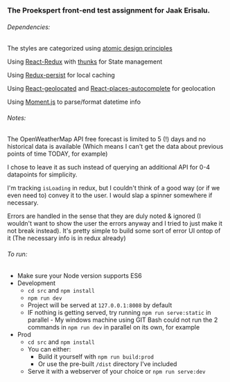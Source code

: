 ### The Proekspert front-end test assignment for Jaak Erisalu.

###### Dependencies:

The styles are categorized using [atomic design principles][1]

Using [React-Redux][2] with [thunks][3] for State management

Using [Redux-persist][4] for local caching

Using [React-geolocated][5] and [React-places-autocomplete][6] for geolocation

Using [Moment.js][7] to parse/format datetime info

[1]: http://bradfrost.com/blog/post/atomic-web-design/
[2]: https://github.com/reactjs/react-redux
[3]: https://github.com/gaearon/redux-thunk
[4]: https://github.com/rt2zz/redux-persist
[5]: https://github.com/no23reason/react-geolocated
[6]: https://github.com/kenny-hibino/react-places-autocomplete
[7]: https://momentjs.com/

###### Notes:

The OpenWeatherMap API free forecast is limited to 5 (!) days and no historical data is available (Which means I can't get the data about previous points of time TODAY, for example)

I chose to leave it as such instead of querying an additional API for 0-4 datapoints for simplicity.

I'm tracking `isLoading` in redux, but I couldn't think of a good way (or if we even need to) convey it to the user. I would slap a spinner somewhere if necessary.

Errors are handled in the sense that they are duly noted & ignored (I wouldn't want to show the user the errors anyway and I tried to just make it not break instead).
It's pretty simple to build some sort of error UI ontop of it (The necessary info is in redux already)

###### To run:
* Make sure your Node version supports ES6
* Development
  * `cd src` and `npm install`
  * `npm run dev`
  * Project will be served at `127.0.0.1:8008` by default
  * IF nothing is getting served, try running `npm run serve:static` in parallel - My windows machine using GIT Bash could not run the 2 commands in `npm run dev` in parallel on its own, for example
* Prod
  * `cd src` and `npm install`
  * You can either:
    * Build it yourself with `npm run build:prod`
    * Or use the pre-built `/dist` directory I've included
  * Serve it with a webserver of your choice or `npm run serve:dev`
